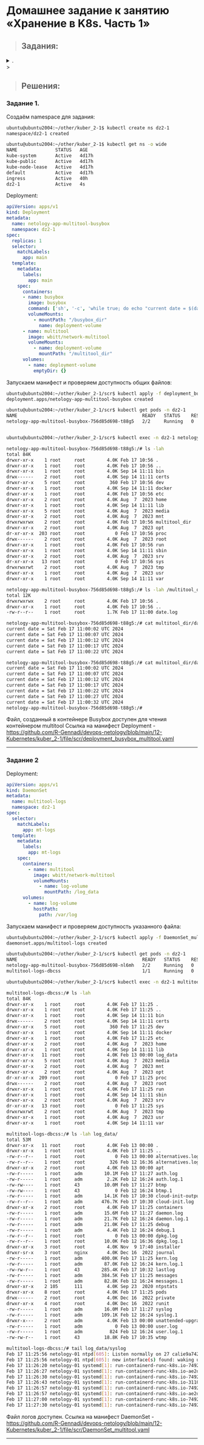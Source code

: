 # Домашнее задание к занятию «Хранение в K8s. Часть 1»

> ## Задания:

<details> <summary> . </summary>
### Цель задания
В тестовой среде Kubernetes нужно обеспечить обмен файлами между контейнерам пода и доступ к логам ноды.

------

### Чеклист готовности к домашнему заданию

1. Установленное K8s-решение (например, MicroK8S).
2. Установленный локальный kubectl.
3. Редактор YAML-файлов с подключенным GitHub-репозиторием.

------

### Дополнительные материалы для выполнения задания

1. [Инструкция по установке MicroK8S](https://microk8s.io/docs/getting-started).
2. [Описание Volumes](https://kubernetes.io/docs/concepts/storage/volumes/).
3. [Описание Multitool](https://github.com/wbitt/Network-MultiTool).

------

### Задание 1 

**Что нужно сделать**

Создать Deployment приложения, состоящего из двух контейнеров и обменивающихся данными.

1. Создать Deployment приложения, состоящего из контейнеров busybox и multitool.
2. Сделать так, чтобы busybox писал каждые пять секунд в некий файл в общей директории.
3. Обеспечить возможность чтения файла контейнером multitool.
4. Продемонстрировать, что multitool может читать файл, который периодоически обновляется.
5. Предоставить манифесты Deployment в решении, а также скриншоты или вывод команды из п. 4.

------

### Задание 2

**Что нужно сделать**

Создать DaemonSet приложения, которое может прочитать логи ноды.

1. Создать DaemonSet приложения, состоящего из multitool.
2. Обеспечить возможность чтения файла `/var/log/syslog` кластера MicroK8S.
3. Продемонстрировать возможность чтения файла изнутри пода.
4. Предоставить манифесты Deployment, а также скриншоты или вывод команды из п. 2.

------

### Правила приёма работы

1. Домашняя работа оформляется в своём Git-репозитории в файле README.md. Выполненное задание пришлите ссылкой на .md-файл в вашем репозитории.
2. Файл README.md должен содержать скриншоты вывода необходимых команд `kubectl`, а также скриншоты результатов.
3. Репозиторий должен содержать тексты манифестов или ссылки на них в файле README.md.


------

</details>
> 


> ## Решения:
>
###  Задание 1.

Создаём namespace для задания:
```bash
ubuntu@ubuntu2004:~/other/kuber_2-1$ kubectl create ns dz2-1
namespace/dz2-1 created

ubuntu@ubuntu2004:~/other/kuber_2-1$ kubectl get ns -o wide
NAME              STATUS   AGE
kube-system       Active   4d17h
kube-public       Active   4d17h
kube-node-lease   Active   4d17h
default           Active   4d17h
ingress           Active   40h
dz2-1             Active   4s
```
Deployment:
```yaml
apiVersion: apps/v1
kind: Deployment
metadata:
  name: netology-app-multitool-busybox
  namespace: dz2-1
spec:
  replicas: 1
  selector:
    matchLabels:
      app: main
  template:
    metadata:
      labels:
        app: main
    spec:
      containers:
      - name: busybox
        image: busybox
        command: ['sh', '-c', 'while true; do echo "current date = $(date)" >> /busybox_dir/date.log; sleep 5; done']
        volumeMounts:
          - mountPath: "/busybox_dir"
            name: deployment-volume
      - name: multitool
        image: wbitt/network-multitool
        volumeMounts:
          - name: deployment-volume
            mountPath: "/multitool_dir"            
      volumes:
        - name: deployment-volume
          emptyDir: {}
```
Запускаем манифест и проверяем доступность общих файлов:
```bash
ubuntu@ubuntu2004:~/other/kuber_2-1/scr$ kubectl apply -f deployment_busybox_multitool.yaml 
deployment.apps/netology-app-multitool-busybox created

ubuntu@ubuntu2004:~/other/kuber_2-1/scr$ kubectl get pods -n dz2-1
NAME                                              READY   STATUS    RESTARTS   AGE
netology-app-multitool-busybox-756d85d698-t88g5   2/2     Running   0          29s


ubuntu@ubuntu2004:~/other/kuber_2-1/scr$ kubectl exec -n dz2-1 netology-app-multitool-busybox-756d85d698-t88g5 -c multitool -it -- bash

netology-app-multitool-busybox-756d85d698-t88g5:/# ls -lah
total 84K    
drwxr-xr-x    1 root     root        4.0K Feb 17 10:56 .
drwxr-xr-x    1 root     root        4.0K Feb 17 10:56 ..
drwxr-xr-x    1 root     root        4.0K Sep 14 11:11 bin
drwx------    2 root     root        4.0K Sep 14 11:11 certs
drwxr-xr-x    5 root     root         360 Feb 17 10:56 dev
drwxr-xr-x    1 root     root        4.0K Sep 14 11:11 docker
drwxr-xr-x    1 root     root        4.0K Feb 17 10:56 etc
drwxr-xr-x    2 root     root        4.0K Aug  7  2023 home
drwxr-xr-x    1 root     root        4.0K Sep 14 11:11 lib
drwxr-xr-x    5 root     root        4.0K Aug  7  2023 media
drwxr-xr-x    2 root     root        4.0K Aug  7  2023 mnt
drwxrwxrwx    2 root     root        4.0K Feb 17 10:56 multitool_dir
drwxr-xr-x    2 root     root        4.0K Aug  7  2023 opt
dr-xr-xr-x  203 root     root           0 Feb 17 10:56 proc
drwx------    2 root     root        4.0K Aug  7  2023 root
drwxr-xr-x    1 root     root        4.0K Feb 17 10:56 run
drwxr-xr-x    1 root     root        4.0K Sep 14 11:11 sbin
drwxr-xr-x    2 root     root        4.0K Aug  7  2023 srv
dr-xr-xr-x   13 root     root           0 Feb 17 10:56 sys
drwxrwxrwt    2 root     root        4.0K Aug  7  2023 tmp
drwxr-xr-x    1 root     root        4.0K Aug  7  2023 usr
drwxr-xr-x    1 root     root        4.0K Sep 14 11:11 var

netology-app-multitool-busybox-756d85d698-t88g5:/# ls -lah /multitool_dir/
total 12K    
drwxrwxrwx    2 root     root        4.0K Feb 17 10:56 .
drwxr-xr-x    1 root     root        4.0K Feb 17 10:56 ..
-rw-r--r--    1 root     root        1.7K Feb 17 11:00 date.log

netology-app-multitool-busybox-756d85d698-t88g5:/# cat multitool_dir/date.log 
current date = Sat Feb 17 11:00:02 UTC 2024
current date = Sat Feb 17 11:00:07 UTC 2024
current date = Sat Feb 17 11:00:12 UTC 2024
current date = Sat Feb 17 11:00:17 UTC 2024
current date = Sat Feb 17 11:00:22 UTC 2024

netology-app-multitool-busybox-756d85d698-t88g5:/# cat multitool_dir/date.log 
current date = Sat Feb 17 11:00:02 UTC 2024
current date = Sat Feb 17 11:00:07 UTC 2024
current date = Sat Feb 17 11:00:12 UTC 2024
current date = Sat Feb 17 11:00:17 UTC 2024
current date = Sat Feb 17 11:00:22 UTC 2024
current date = Sat Feb 17 11:00:27 UTC 2024
current date = Sat Feb 17 11:00:32 UTC 2024
netology-app-multitool-busybox-756d85d698-t88g5:/# 
```
Файл, созданный в контейнере Busybox доступен для чтения контейнером multitool
Ссылка на манифест Deployment - https://github.com/R-Gennadi/devops-netology/blob/main/12-Kubernetes/kuber_2-1/file/scr/deployment_busybox_multitool.yaml

------

### Задание 2

Deployment:
```yaml
apiVersion: apps/v1
kind: DaemonSet
metadata:
  name: multitool-logs
  namespace: dz2-1
spec:
  selector:
    matchLabels:
      app: mt-logs
  template:
    metadata:
      labels:
        app: mt-logs
    spec:
      containers:
        - name: multitool
          image: wbitt/network-multitool
          volumeMounts:
            - name: log-volume
              mountPath: /log_data
      volumes:
        - name: log-volume
          hostPath:
            path: /var/log
```
Запускаем манифест и проверяем доступность указанного файла:
```bash
ubuntu@ubuntu2004:~/other/kuber_2-1/scr$ kubectl apply -f DaemonSet_multitool.yaml 
daemonset.apps/multitool-logs created

ubuntu@ubuntu2004:~/other/kuber_2-1/scr$ kubectl get pods -n dz2-1
NAME                                              READY   STATUS    RESTARTS   AGE
netology-app-multitool-busybox-756d85d698-nl6mh   2/2     Running   0          8m45s
multitool-logs-dbcss                              1/1     Running   0          19s

ubuntu@ubuntu2004:~/other/kuber_2-1/scr$ kubectl exec -n dz2-1 multitool-logs-dbcss -it -- bash

multitool-logs-dbcss:/# ls -lah
total 84K    
drwxr-xr-x    1 root     root        4.0K Feb 17 11:25 .
drwxr-xr-x    1 root     root        4.0K Feb 17 11:25 ..
drwxr-xr-x    1 root     root        4.0K Sep 14 11:11 bin
drwx------    2 root     root        4.0K Sep 14 11:11 certs
drwxr-xr-x    5 root     root         360 Feb 17 11:25 dev
drwxr-xr-x    1 root     root        4.0K Sep 14 11:11 docker
drwxr-xr-x    1 root     root        4.0K Feb 17 11:25 etc
drwxr-xr-x    2 root     root        4.0K Aug  7  2023 home
drwxr-xr-x    1 root     root        4.0K Sep 14 11:11 lib
drwxr-xr-x   11 root     root        4.0K Feb 13 00:00 log_data
drwxr-xr-x    5 root     root        4.0K Aug  7  2023 media
drwxr-xr-x    2 root     root        4.0K Aug  7  2023 mnt
drwxr-xr-x    2 root     root        4.0K Aug  7  2023 opt
dr-xr-xr-x  209 root     root           0 Feb 17 11:25 proc
drwx------    2 root     root        4.0K Aug  7  2023 root
drwxr-xr-x    1 root     root        4.0K Feb 17 11:25 run
drwxr-xr-x    1 root     root        4.0K Sep 14 11:11 sbin
drwxr-xr-x    2 root     root        4.0K Aug  7  2023 srv
dr-xr-xr-x   13 root     root           0 Feb 17 11:25 sys
drwxrwxrwt    2 root     root        4.0K Aug  7  2023 tmp
drwxr-xr-x    1 root     root        4.0K Aug  7  2023 usr
drwxr-xr-x    1 root     root        4.0K Sep 14 11:11 var

multitool-logs-dbcss:/# ls -lah log_data/
total 53M    
drwxr-xr-x   11 root     root        4.0K Feb 13 00:00 .
drwxr-xr-x    1 root     root        4.0K Feb 17 11:25 ..
-rw-r--r--    1 root     root           0 Feb 13 00:00 alternatives.log
-rw-r--r--    1 root     root         326 Feb 12 16:36 alternatives.log.1
drwxr-xr-x    2 root     root        4.0K Feb 13 00:00 apt
-rw-r-----    1 root     adm        10.1M Feb 17 11:27 auth.log
-rw-r-----    1 root     adm         2.2K Feb 12 16:24 auth.log.1
-rw-rw----    1 root     43         10.0M Feb 17 11:27 btmp
-rw-rw----    1 root     43             0 Feb 12 16:24 btmp.1
-rw-r-----    1 root     adm        14.1K Feb 17 10:30 cloud-init-output.log
-rw-r--r--    1 root     adm       476.7K Feb 17 10:30 cloud-init.log
drwxr-xr-x    2 root     root        4.0K Feb 17 11:25 containers
-rw-r-----    1 root     adm        15.6M Feb 17 11:27 daemon.log
-rw-r-----    1 root     adm        21.7K Feb 12 16:24 daemon.log.1
-rw-r-----    1 root     adm        21.0K Feb 17 11:25 debug
-rw-r-----    1 root     adm         4.4K Feb 12 16:24 debug.1
-rw-r--r--    1 root     root           0 Feb 13 00:00 dpkg.log
-rw-r--r--    1 root     root       10.0K Feb 12 16:36 dpkg.log.1
drwxr-xr-x    3 root     root        4.0K Nov  9 17:40 installer
drwxr-sr-x    3 root     nginx       4.0K Dec 16  2022 journal
-rw-r-----    1 root     adm       400.0K Feb 17 11:25 kern.log
-rw-r-----    1 root     adm        87.0K Feb 12 16:24 kern.log.1
-rw-rw-r--    1 root     43        285.4K Feb 17 10:32 lastlog
-rw-r-----    1 root     adm       384.5K Feb 17 11:25 messages
-rw-r-----    1 root     adm        82.8K Feb 12 16:24 messages.1
drwxr-xr-x    2 105      111         4.0K Sep 23  2020 ntpstats
drwxr-xr-x    8 root     root        4.0K Feb 17 11:25 pods
drwx------    2 root     root        4.0K Dec 16  2022 private
drwxr-xr-x    4 root     root        4.0K Dec 16  2022 runit
-rw-r-----    1 root     adm        16.0M Feb 17 11:27 syslog
-rw-r-----    1 root     adm       109.1K Feb 12 16:24 syslog.1
drwxr-x---    2 root     adm         4.0K Feb 13 00:00 unattended-upgrades
-rw-r-----    1 root     adm            0 Feb 13 00:00 user.log
-rw-r-----    1 root     adm          824 Feb 12 16:24 user.log.1
-rw-rw-r--    1 root     43         18.8K Feb 17 10:35 wtmp

multitool-logs-dbcss:/# tail log_data/syslog
Feb 17 11:25:56 netology-01 ntpd[605]: Listen normally on 27 calie9a74275345 [fe80::ecee:eeff:feee:eeee%25]:123
Feb 17 11:25:56 netology-01 ntpd[605]: new interface(s) found: waking up resolver
Feb 17 11:26:20 netology-01 systemd[1]: run-containerd-runc-k8s.io-74926efc36904299715e726d9f0c1ebffa05d8c1210017fae8de191810b2bd5e-runc.Ju3FUv.mount: Succeeded.
Feb 17 11:26:27 netology-01 systemd[1]: run-containerd-runc-k8s.io-ae2d1a2e14884383925762a316f2ff8f946251c8055f6bc5562d777644969306-runc.LbuKuf.mount: Succeeded.
Feb 17 11:26:30 netology-01 systemd[1]: run-containerd-runc-k8s.io-74926efc36904299715e726d9f0c1ebffa05d8c1210017fae8de191810b2bd5e-runc.2TtEZk.mount: Succeeded.
Feb 17 11:26:43 netology-01 systemd[1]: run-containerd-runc-k8s.io-3110a12bf2fd3ead566e54f15f8ec9448f1109fabdf6ae7fed2a2dd0c8fe294c-runc.BwnzSP.mount: Succeeded.
Feb 17 11:26:57 netology-01 systemd[1]: run-containerd-runc-k8s.io-74926efc36904299715e726d9f0c1ebffa05d8c1210017fae8de191810b2bd5e-runc.Lda2KS.mount: Succeeded.
Feb 17 11:26:57 netology-01 systemd[1]: run-containerd-runc-k8s.io-ae2d1a2e14884383925762a316f2ff8f946251c8055f6bc5562d777644969306-runc.jJt9Wv.mount: Succeeded.
Feb 17 11:27:00 netology-01 systemd[1]: run-containerd-runc-k8s.io-74926efc36904299715e726d9f0c1ebffa05d8c1210017fae8de191810b2bd5e-runc.MTOX8Z.mount: Succeeded.
Feb 17 11:27:30 netology-01 systemd[1]: run-containerd-runc-k8s.io-74926efc36904299715e726d9f0c1ebffa05d8c1210017fae8de191810b2bd5e-runc.ZE3Sjz.mount: Succeeded.
```
Файл логов доступен. 
Ссылка на манифест DaemonSet - https://github.com/R-Gennadi/devops-netology/blob/main/12-Kubernetes/kuber_2-1/file/scr/DaemonSet_multitool.yaml

------